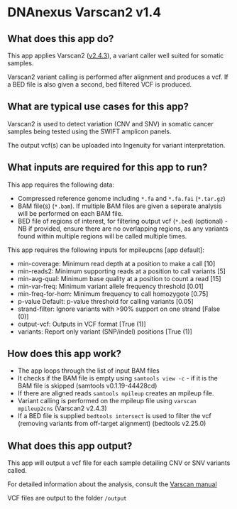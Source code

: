 # DNAnexus Varscan2 v1.4
## What does this app do?
This app applies Varscan2 ([v2.4.3](https://dkoboldt.github.io/varscan/)), a variant caller well suited for somatic samples.

Varscan2 variant calling is performed after alignment and produces a vcf. If a BED file is also given a second, bed filtered VCF is produced.

## What are typical use cases for this app?
Varscan2 is used to detect variation (CNV and SNV) in somatic cancer samples being tested using the SWIFT amplicon panels. 

The output vcf(s) can be uploaded into Ingenuity for variant interpretation.

## What inputs are required for this app to run?
This app requires the following data:
- Compressed reference genome including `*.fa` and `*.fa.fai` (`*.tar.gz`)
- BAM file(s) (`*.bam`). If multiple BAM files are given a seperate analysis will be performed on each BAM file.
- BED file of regions of interest, for filtering output vcf (`*.bed`) (optional) - NB if provided, ensure there are no overlapping regions, as any variants found within multiple regions will be called multiple times.

This app requires the following inputs for mpileupcns [app default]:
-	min-coverage: Minimum read depth at a position to make a call [10]
-	min-reads2: Minimum supporting reads at a position to call variants [5]
-	min-avg-qual: Minimum base quality at a position to count a read [15]
-	min-var-freq: Minimum variant allele frequency threshold [0.01]
-	min-freq-for-hom: Minimum frequency to call homozygote [0.75]
-	p-value	Default: p-value threshold for calling variants [0.05]
-	strand-filter: Ignore variants with >90% support on one strand [False (0)]
-	output-vcf: Outputs in VCF format [True (1)]
-	variants: Report only variant (SNP/indel) positions [True (1)]

## How does this app work?
- The app loops through the list of input BAM files
- It checks if the BAM file is empty using `samtools view -c` - if it is the BAM file is skipped (samtools v0.1.19-44428cd)
- If there are aligned reads `samtools mpileup` creates an mpileup file.
- Variant calling is performed on the mpileup file using `varscan mpileup2cns` (Varscan2 v2.4.3)
- If a BED file is supplied `bedtools intersect` is used to filter the vcf (removing variants from off-target alignment) (bedtools v2.25.0)


## What does this app output?
This app will output a vcf file for each sample detailing CNV or SNV variants called.

For detailed information about the analysis, consult the [Varscan manual](https://dkoboldt.github.io/varscan/using-varscan.html)

VCF files are output to the folder `/output`
